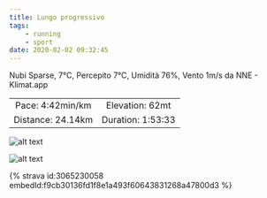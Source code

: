 ```yaml
---
title: Lungo progressivo
tags:
	- running
	- sport
date: 2020-02-02 09:32:45
---
```

Nubi Sparse, 7°C, Percepito 7°C, Umidità 76%, Vento 1m/s da NNE - Klimat.app

| | |
| :-: | :-: |
| Pace: 4:42min/km | Elevation: 62mt |
| Distance: 24.14km | Duration: 1:53:33 |

![alt text](/images/2020/20200202-activity-image.jpg "Image")


![alt text](/images/2020/20200202-activity-map.png "map")


{% strava id:3065230058 embedId:f9cb30136fd1f8e1a493f60643831268a47800d3 %}